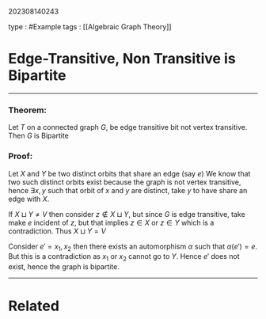 202308140243

type : #Example
tags : [[Algebraic Graph Theory]]

#  Edge-Transitive, Non Transitive is Bipartite
---
### Theorem:
Let $T$ on a connected graph $G$, be edge transitive bit not vertex transitive. Then $G$ is Bipartite
###  Proof:
Let $X$ and $Y$ be two distinct orbits that share an edge (say $e$)
We know that two such distinct orbits exist because the graph is not vertex transitive, hence $\exists x,y$ such that orbit of $x$ and $y$ are distinct, take $y$ to have share an edge with $X$.

If $X\sqcup Y\ne V$ then consider $z\notin X\sqcup Y$, but since $G$ is edge transitive, take make $e$ incident of $z$, but that implies $z\in X$ or $z\in Y$ which is a contradiction. Thus $X\sqcup Y=V$

Consider $e'=x_{1},x_{2}$
then there exists an automorphism $\alpha$ such that $\alpha(e')=e$. But this is a contradiction as $x_1$ or $x_{2}$ cannot go to $Y$. Hence $e'$ does not exist, hence the graph is bipartite.

---
# Related


